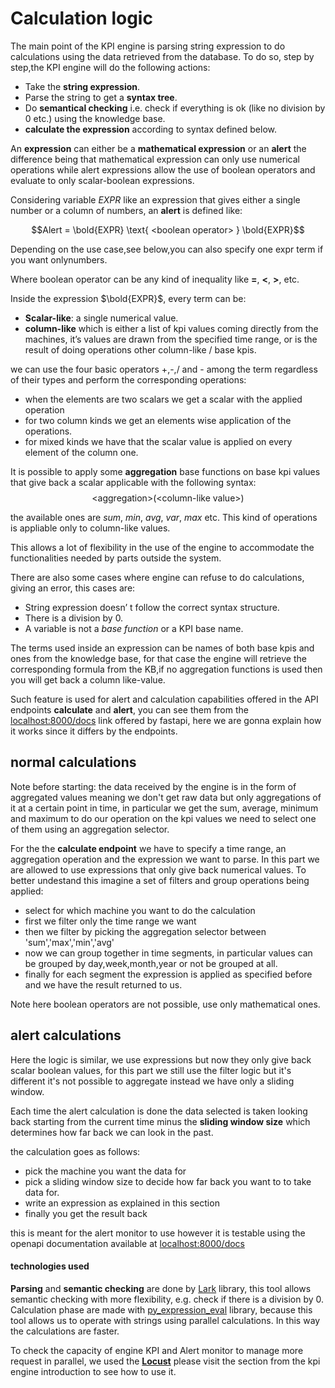 
# Calculation logic

The main point of the KPI engine is parsing string expression to do calculations using the data retrieved from the database. To do so, step by step,the KPI engine will do the following actions:

- Take the **string expression**.
- Parse the string to get a **syntax tree**.
- Do **semantical checking** i.e. check if everything is ok (like no division by 0 etc.) using the knowledge base.
- **calculate the expression** according to syntax defined below.

An **expression** can either be a **mathematical expression** or an **alert** the difference being that mathematical expression can only use numerical operations while alert expressions allow the use of boolean operators and evaluate to only scalar-boolean expressions.

Considering variable *EXPR* like an expression that gives either a single number or a column of numbers, an **alert** is defined like:

$$Alert = \bold{EXPR} \text{ <boolean operator> }  \bold{EXPR}$$

Depending on the use case,see below,you can also specify one expr term if you want onlynumbers.

Where boolean operator can be any kind of inequality like **\=**, **\<**, **\>**, etc.

Inside the expression $\bold{EXPR}$, every term can be:
- **Scalar-like**: a single numerical value.
- **column-like** which is either a list of kpi values coming directly from the machines, it’s values are drawn from the specified time range, or is the result of doing operations other column-like / base kpis.

we can use the four basic operators +,-,/ and - among the term regardless of their types and perform the corresponding operations:
- when the elements are two scalars we get a scalar with the applied operation
- for two column kinds we get an elements wise application of the operations.
- for mixed kinds we have that the scalar value is applied on every element of the column one.

It is possible to apply some **aggregation** base functions on base kpi values that give back a scalar applicable with the following syntax:
$$\text{<aggregation>}(\text{<column-like value>})$$


the available ones are *sum*, *min*, *avg*, *var*, *max* etc.
This kind of operations is appliable only to column-like values.

This allows a lot of flexibility in the use of the engine to accommodate the functionalities needed by parts outside the system.

There are also some  cases where engine can refuse to do calculations, giving an error, this cases are:

- String expression doesn’ t follow the correct syntax structure.  
- There is a division by 0\.  
- A variable is not a *base function* or a KPI base name.

The terms used inside an expression can be names of both base kpis and ones from the knowledge base, for that case the engine will retrieve the corresponding formula from the KB,if no aggregation functions is used then you will get back a column like-value.

Such feature is used for alert and calculation capabilities offered in the API endpoints **calculate** and **alert**, you can see them from the [localhost:8000/docs](localhost:8000/docs) link offered by fastapi, here we are gonna explain how it works since it differs by the endpoints.
## normal calculations
Note before starting: the data received by the engine is in the form of aggregated values meaning we don't get raw data but only aggregations of it at a certain point in time, in particular we get the sum, average, minimum and maximum to do our operation on the kpi values we need to select one of them using an aggregation selector.

For the the **calculate endpoint** we have to specify a time range, an aggregation operation and the expression we want to parse. In this part we are allowed to use expressions that only give back numerical values. 
To better undestand this imagine a set of filters and group operations being applied:
- select for which machine you want to do the calculation
- first we filter only the time range we want
- then we filter by picking the aggregation selector between 'sum','max','min','avg'
- now we can group together in time segments, in particular values can be grouped by day,week,month,year or not be grouped at all.
- finally for each segment the expression is applied as specified before and we have the result returned to us.

Note here boolean operators are not possible, use only mathematical ones.

## alert calculations

Here the logic is similar, we use expressions but now they only give back scalar boolean values, for this part we still use the filter logic but it's different it's not possible to aggregate instead we have only a sliding window. 

Each time the alert calculation is done the data selected is taken looking back starting from the current time minus the **sliding window size** which determines how far back we can look in the past.

the calculation goes as follows:
- pick the machine you want the data for
- pick a sliding window size to decide how far back you want to to take data for.
- write an expression as explained in this section
- finally you get the result back

this is meant for the alert monitor to use however it is testable using the openapi documentation available at [localhost:8000/docs](localhost:8000/docs)


#### technologies used

**Parsing** and **semantic checking** are done by [Lark](https://github.com/lark-parser/lark) library, this tool allows semantic checking with more flexibility, e.g. check if there is a division by 0\.  
Calculation phase are made with [py_expression_eval](https://pypi.org/project/py-expression-eval/) library, because this tool allows us to operate with strings using parallel calculations. In this way the calculations are faster.

To check the capacity of engine KPI and Alert monitor to manage more request in parallel, we used the [**Locust**](https://locust.io/) please visit the section from the kpi engine introduction to see how to use it.